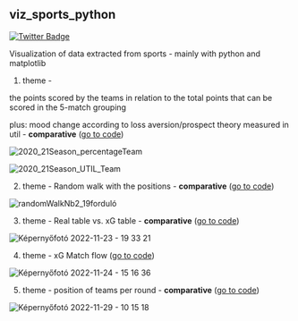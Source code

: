 ## viz_sports_python

<div id="badges">
  <a href="https://twitter.com/ambrusz_a">
    <img src="https://img.shields.io/badge/Twitter-blue?style=for-the-badge&logo=twitter&logoColor=white" alt="Twitter Badge"/>
  </a>
</div>


Visualization of data extracted from sports - mainly with python and matplotlib

1. theme - 

the points scored by the teams in relation to the total points that can be scored in the 5-match grouping

plus: mood change according to loss aversion/prospect theory measured in util  -            **comparative**          ([go to code](point_VS_utils/))


![2020_21Season_percentageTeam](https://user-images.githubusercontent.com/66861232/211208975-f1b9a56e-c90c-4593-a2f7-3190456de510.png)


![2020_21Season_UTIL_Team](https://user-images.githubusercontent.com/66861232/211208982-22863576-b3a7-4a7e-9d3c-8bb672cd05bc.png)



2. theme - Random walk with the positions - **comparative**        ([go to code](random_walk_with_rankings/))

![randomWalkNb2_19forduló](https://user-images.githubusercontent.com/66861232/208676527-e23fed80-9b67-408b-829f-14eb29a8b108.png)


3. theme - Real table vs. xG table - **comparative**      ([go to code](realAndxGCalc_tab/))


![Képernyőfotó 2022-11-23 - 19 33 21](https://user-images.githubusercontent.com/66861232/203622468-52a76f98-8a0d-4411-8ad4-5d46f69bcdb0.png)


4. theme - xG Match flow          ([go to code](matchXg_flow/))

![Képernyőfotó 2022-11-24 - 15 16 36](https://user-images.githubusercontent.com/66861232/203805892-dfddb5c3-3422-4e8a-a69e-edfedb3f0ae9.png)


5. theme - position of teams per round - **comparative**      ([go to code](teamsPosition/))

![Képernyőfotó 2022-11-29 - 10 15 18](https://user-images.githubusercontent.com/66861232/204488679-d7c638aa-5ca4-4f74-9857-ee9232bc57c5.png)
